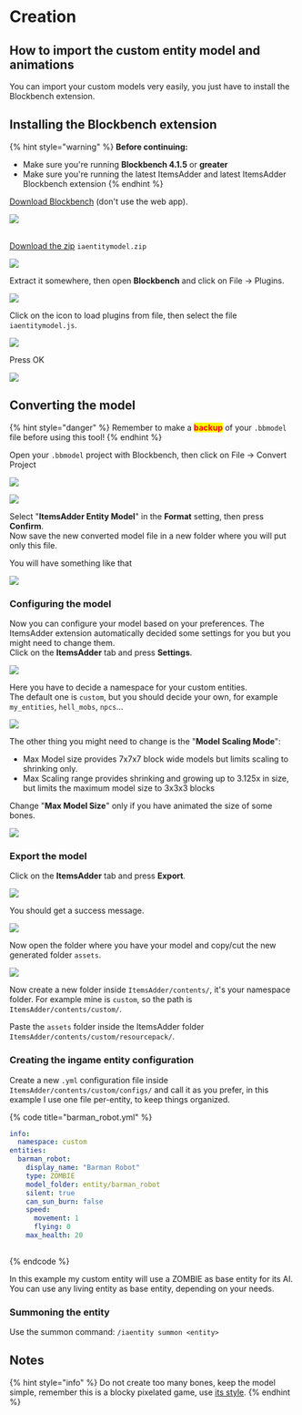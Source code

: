 # Creation

## How to import the custom entity model and animations

You can import your custom models very easily, you just have to install the Blockbench extension.

## Installing the Blockbench extension

{% hint style="warning" %}
**Before continuing:**

* Make sure you're running **Blockbench 4.1.5** or **greater**
* Make sure you're running the latest ItemsAdder and latest ItemsAdder Blockbench extension
{% endhint %}

[Download Blockbench](https://www.blockbench.net/) (don't use the web app).

![](<../../../../.gitbook/assets/image (139).png>)

\
[Download the zip](https://github.com/LoneDev6/itemsadder-entity/releases) `iaentitymodel.zip`

![](<../../../../.gitbook/assets/image (129).png>)

Extract it somewhere, then open **Blockbench** and click on File -> Plugins.

![](<../../../../.gitbook/assets/image (75).png>)

Click on the icon to load plugins from file, then select the file `iaentitymodel.js`.

![](<../../../../.gitbook/assets/image (123).png>)

Press OK

![](<../../../../.gitbook/assets/image (136).png>)

## Converting the model

{% hint style="danger" %}
Remember to make a <mark style="color:red;">**backup**</mark> of your `.bbmodel` file before using this tool!
{% endhint %}

Open your `.bbmodel` project with Blockbench, then click on File -> Convert Project

![](<../../../../.gitbook/assets/image (46).png>)

![](<../../../../.gitbook/assets/image (68).png>)

Select "**ItemsAdder Entity Model**" in the **Format** setting, then press **Confirm**.\
Now save the new converted model file in a new folder where you will put only this file.

You will have something like that

![](<../../../../.gitbook/assets/image (140).png>)

### Configuring the model

Now you can configure your model based on your preferences. The ItemsAdder extension automatically decided some settings for you but you might need to change them.\
Click on the **ItemsAdder** tab and press **Settings**.

![](<../../../../.gitbook/assets/image (156).png>)

Here you have to decide a namespace for your custom entities.\
The default one is `custom`, but you should decide your own, for example `my_entities`, `hell_mobs`, `npcs`...

![](<../../../../.gitbook/assets/image (115).png>)

The other thing you might need to change is the "**Model Scaling Mode**":

* Max Model size provides 7x7x7 block wide models but limits scaling to shrinking only.
* Max Scaling range provides shrinking and growing up to 3.125x in size, but limits the maximum model size to 3x3x3 blocks

Change "**Max Model Size**" only if you have animated the size of some bones.

![](<../../../../.gitbook/assets/image (49).png>)

### Export the model

Click on the **ItemsAdder** tab and press **Export**.

![](<../../../../.gitbook/assets/image (137).png>)

You should get a success message.

![](<../../../../.gitbook/assets/image (60).png>)

Now open the folder where you have your model and copy/cut the new generated folder `assets`.

![](<../../../../.gitbook/assets/image (103).png>)

Now create a new folder inside `ItemsAdder/contents/`, it's your namespace folder. For example mine is `custom`, so the path is `ItemsAdder/contents/custom/`.

Paste the `assets` folder inside the ItemsAdder folder `ItemsAdder/contents/custom/resourcepack/`.

### Creating the ingame entity configuration

Create a new `.yml` configuration file inside `ItemsAdder/contents/custom/configs/` and call it as you prefer, in this example I use one file per-entity, to keep things organized.

{% code title="barman_robot.yml" %}
```yaml
info:
  namespace: custom
entities:
  barman_robot:
    display_name: "Barman Robot"
    type: ZOMBIE
    model_folder: entity/barman_robot
    silent: true
    can_sun_burn: false
    speed:
      movement: 1
      flying: 0
    max_health: 20
      
```
{% endcode %}

In this example my custom entity will use a ZOMBIE as base entity for its AI.\
You can use any living entity as base entity, depending on your needs.

### Summoning the entity

Use the summon command: `/iaentity summon <entity>`

## Notes

{% hint style="info" %}
Do not create too many bones, keep the model simple, remember this is a blocky pixelated game, use [its style](https://github.com/LoneDev6/Wiki-ItemsAdder/blob/master/plugin-usage/adding-content/mobs/advanced-method/broken-reference/README.md).
{% endhint %}
